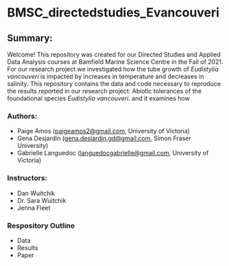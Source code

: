 # BMSC_directedstudies_Evancouveri

## Summary: 
Welcome! This repository was created for our Directed Studies and Applied Data Analysis courses at Bamfield Marine Science Centre in the Fall of 2021. For our research project we investigated how the tube growth of *Eudistylia vancouveri* is impacted by increases in temperature and decreases in salinity. This repository contains the data and code necessary to reproduce the results reported in our research project: Abiotic tolerances of the foundational species *Eudistylia vancouveri*. and it examines how  

### Authors:
- Paige Amos (paigeamos2@gmail.com, University of Victoria)
- Gena Desjardin (gena.desjardin.gd@gmail.com, Simon Fraser University)
- Gabrielle Languedoc (languedocgabrielle@gmail.com, University of Victoria)

### Instructors:
- Dan Wuitchik
- Dr. Sara Wuitchik
- Jenna Fleet

### Respository Outline
- Data
- Results
- Paper
